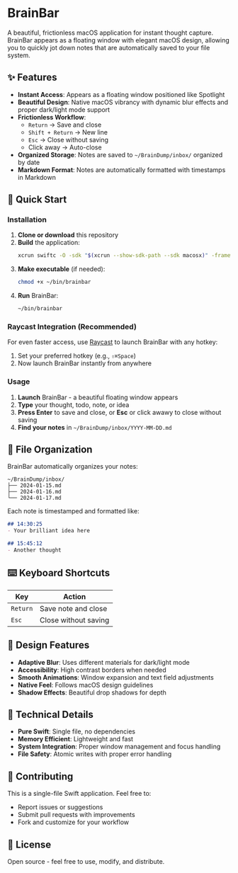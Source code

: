 # BrainBar

A beautiful, frictionless macOS application for instant thought capture. BrainBar appears as a floating window with elegant macOS design, allowing you to quickly jot down notes that are automatically saved to your file system.

## ✨ Features

- **Instant Access**: Appears as a floating window positioned like Spotlight
- **Beautiful Design**: Native macOS vibrancy with dynamic blur effects and proper dark/light mode support
- **Frictionless Workflow**: 
  - `Return` → Save and close
  - `Shift + Return` → New line
  - `Esc` → Close without saving
  - Click away → Auto-close
- **Organized Storage**: Notes are saved to `~/BrainDump/inbox/` organized by date
- **Markdown Format**: Notes are automatically formatted with timestamps in Markdown

## 🚀 Quick Start

### Installation

1. **Clone or download** this repository
2. **Build** the application:
   ```bash
   xcrun swiftc -O -sdk "$(xcrun --show-sdk-path --sdk macosx)" -framework Cocoa BrainBar.swift -o ~/bin/brainbar
   ```
3. **Make executable** (if needed):
   ```bash
   chmod +x ~/bin/brainbar
   ```
4. **Run** BrainBar:
   ```bash
   ~/bin/brainbar
   ```

### Raycast Integration (Recommended)

For even faster access, use [Raycast](https://raycast.com) to launch BrainBar with any hotkey:
1. Set your preferred hotkey (e.g., `⇧⌘Space`)
2. Now launch BrainBar instantly from anywhere

### Usage

1. **Launch** BrainBar - a beautiful floating window appears
2. **Type** your thought, todo, note, or idea
3. **Press Enter** to save and close, or **Esc** or click awawy to close without saving
4. **Find your notes** in `~/BrainDump/inbox/YYYY-MM-DD.md`

## 📁 File Organization

BrainBar automatically organizes your notes:

```
~/BrainDump/inbox/
├── 2024-01-15.md
├── 2024-01-16.md
└── 2024-01-17.md
```

Each note is timestamped and formatted like:
```markdown
## 14:30:25
- Your brilliant idea here

## 15:45:12
- Another thought
```

## ⌨️ Keyboard Shortcuts

| Key | Action |
|-----|--------|
| `Return` | Save note and close |
| `Esc` | Close without saving |

## 🎨 Design Features

- **Adaptive Blur**: Uses different materials for dark/light mode
- **Accessibility**: High contrast borders when needed
- **Smooth Animations**: Window expansion and text field adjustments
- **Native Feel**: Follows macOS design guidelines
- **Shadow Effects**: Beautiful drop shadows for depth

## 🔧 Technical Details

- **Pure Swift**: Single file, no dependencies
- **Memory Efficient**: Lightweight and fast
- **System Integration**: Proper window management and focus handling
- **File Safety**: Atomic writes with proper error handling

## 🤝 Contributing

This is a single-file Swift application. Feel free to:
- Report issues or suggestions
- Submit pull requests with improvements
- Fork and customize for your workflow

## 📝 License

Open source - feel free to use, modify, and distribute.